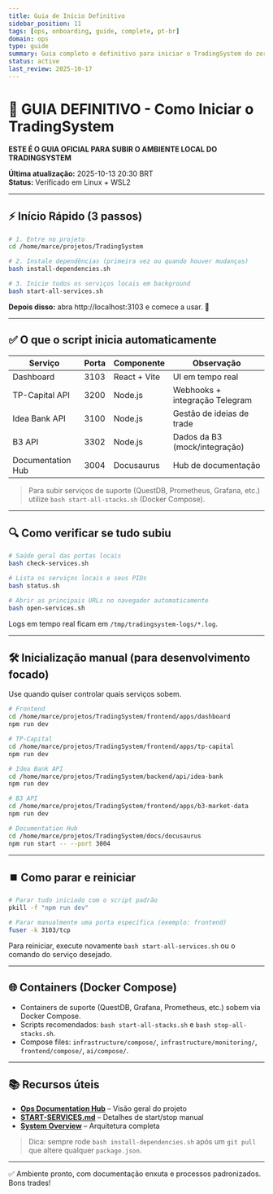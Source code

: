 ```yaml
---
title: Guia de Início Definitivo
sidebar_position: 11
tags: [ops, onboarding, guide, complete, pt-br]
domain: ops
type: guide
summary: Guia completo e definitivo para iniciar o TradingSystem do zero
status: active
last_review: 2025-10-17
---
```


# 🚀 GUIA DEFINITIVO - Como Iniciar o TradingSystem

**ESTE É O GUIA OFICIAL PARA SUBIR O AMBIENTE LOCAL DO TRADINGSYSTEM**

**Última atualização:** 2025-10-13 20:30 BRT  
**Status:** Verificado em Linux + WSL2

---

## ⚡ Início Rápido (3 passos)

```bash
# 1. Entre no projeto
cd /home/marce/projetos/TradingSystem

# 2. Instale dependências (primeira vez ou quando houver mudanças)
bash install-dependencies.sh

# 3. Inicie todos os serviços locais em background
bash start-all-services.sh
```

**Depois disso:** abra http://localhost:3103 e comece a usar. 🎉

---

## ✅ O que o script inicia automaticamente

| Serviço | Porta | Componente | Observação |
|---------|-------|------------|------------|
| Dashboard | 3103 | React + Vite | UI em tempo real |
| TP-Capital API | 3200 | Node.js | Webhooks + integração Telegram |
| Idea Bank API | 3100 | Node.js | Gestão de ideias de trade |
| B3 API | 3302 | Node.js | Dados da B3 (mock/integração) |
| Documentation Hub | 3004 | Docusaurus | Hub de documentação |

> Para subir serviços de suporte (QuestDB, Prometheus, Grafana, etc.) utilize `bash start-all-stacks.sh` (Docker Compose).

---

## 🔍 Como verificar se tudo subiu

```bash
# Saúde geral das portas locais
bash check-services.sh

# Lista os serviços locais e seus PIDs
bash status.sh

# Abrir as principais URLs no navegador automaticamente
bash open-services.sh
```

Logs em tempo real ficam em `/tmp/tradingsystem-logs/*.log`.

---

## 🛠️ Inicialização manual (para desenvolvimento focado)

Use quando quiser controlar quais serviços sobem.

```bash
# Frontend
cd /home/marce/projetos/TradingSystem/frontend/apps/dashboard
npm run dev

# TP-Capital
cd /home/marce/projetos/TradingSystem/frontend/apps/tp-capital
npm run dev

# Idea Bank API
cd /home/marce/projetos/TradingSystem/backend/api/idea-bank
npm run dev

# B3 API
cd /home/marce/projetos/TradingSystem/frontend/apps/b3-market-data
npm run dev

# Documentation Hub
cd /home/marce/projetos/TradingSystem/docs/docusaurus
npm run start -- --port 3004
```

---

## ⏹️ Como parar e reiniciar

```bash
# Parar tudo iniciado com o script padrão
pkill -f "npm run dev"

# Parar manualmente uma porta específica (exemplo: frontend)
fuser -k 3103/tcp
```

Para reiniciar, execute novamente `bash start-all-services.sh` ou o comando do serviço desejado.

---

## 🌐 Containers (Docker Compose)

- Containers de suporte (QuestDB, Grafana, Prometheus, etc.) sobem via Docker Compose.
- Scripts recomendados: `bash start-all-stacks.sh` e `bash stop-all-stacks.sh`.
- Compose files: `infrastructure/compose/`, `infrastructure/monitoring/`, `frontend/compose/`, `ai/compose/`.

---

## 📚 Recursos úteis

- **[Ops Documentation Hub](../README.md)** – Visão geral do projeto
- **[START-SERVICES.md](START-SERVICES.md)** – Detalhes de start/stop manual
- **[System Overview](SYSTEM-OVERVIEW.md)** – Arquitetura completa

> Dica: sempre rode `bash install-dependencies.sh` após um `git pull` que altere qualquer `package.json`.

---

✅ Ambiente pronto, com documentação enxuta e processos padronizados. Bons trades!
